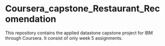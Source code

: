 # Coursera_capstone_Restaurant_Recomendation
This repository contains the applied datastone capstone project for IBM through Coursera. It consist of only week 5 assignments.
